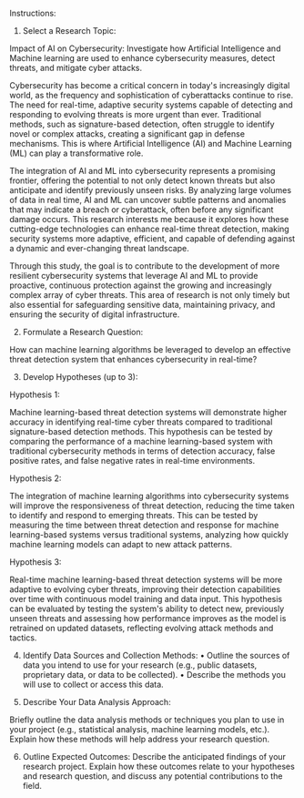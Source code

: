 Instructions:

1.	Select a Research Topic:
   
Impact of AI on Cybersecurity: Investigate how Artificial Intelligence and Machine learning are used to enhance cybersecurity measures, detect threats, and mitigate cyber attacks.

Cybersecurity has become a critical concern in today's increasingly digital world, as the frequency and sophistication of cyberattacks continue to rise. The need for real-time, adaptive security systems capable of detecting and responding to evolving threats is more urgent than ever. Traditional methods, such as signature-based detection, often struggle to identify novel or complex attacks, creating a significant gap in defense mechanisms. This is where Artificial Intelligence (AI) and Machine Learning (ML) can play a transformative role.

The integration of AI and ML into cybersecurity represents a promising frontier, offering the potential to not only detect known threats but also anticipate and identify previously unseen risks. By analyzing large volumes of data in real time, AI and ML can uncover subtle patterns and anomalies that may indicate a breach or cyberattack, often before any significant damage occurs. This research interests me because it explores how these cutting-edge technologies can enhance real-time threat detection, making security systems more adaptive, efficient, and capable of defending against a dynamic and ever-changing threat landscape.

Through this study, the goal is to contribute to the development of more resilient cybersecurity systems that leverage AI and ML to provide proactive, continuous protection against the growing and increasingly complex array of cyber threats. This area of research is not only timely but also essential for safeguarding sensitive data, maintaining privacy, and ensuring the security of digital infrastructure.

2.	Formulate a Research Question:
   
How can machine learning algorithms be leveraged to develop an effective threat detection system that enhances cybersecurity in real-time?

3.	Develop Hypotheses (up to 3):

Hypothesis 1: 

Machine learning-based threat detection systems will demonstrate higher accuracy in identifying real-time cyber threats compared to traditional signature-based detection methods.
This hypothesis can be tested by comparing the performance of a machine learning-based system with traditional cybersecurity methods in terms of detection accuracy, false positive rates, and false negative rates in real-time environments.

Hypothesis 2: 

The integration of machine learning algorithms into cybersecurity systems will improve the responsiveness of threat detection, reducing the time taken to identify and respond to emerging threats.
This can be tested by measuring the time between threat detection and response for machine learning-based systems versus traditional systems, analyzing how quickly machine learning models can adapt to new attack patterns.

Hypothesis 3: 

Real-time machine learning-based threat detection systems will be more adaptive to evolving cyber threats, improving their detection capabilities over time with continuous model training and data input.
This hypothesis can be evaluated by testing the system's ability to detect new, previously unseen threats and assessing how performance improves as the model is retrained on updated datasets, reflecting evolving attack methods and tactics.
   

4.	Identify Data Sources and Collection Methods:
•	Outline the sources of data you intend to use for your research (e.g., public datasets, proprietary data, or data to be collected).
•	Describe the methods you will use to collect or access this data.

5.	Describe Your Data Analysis Approach:
   
Briefly outline the data analysis methods or techniques you plan to use in your project (e.g., statistical analysis, machine learning models, etc.). Explain how these methods will help address your research question.


6.	Outline Expected Outcomes:
Describe the anticipated findings of your research project. Explain how these outcomes relate to your hypotheses and research question, and discuss any potential contributions to the field.
